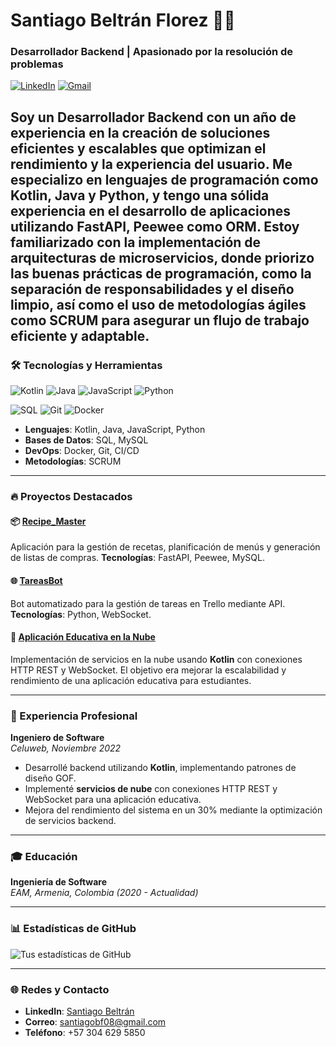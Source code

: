 # Santiago Beltrán Florez 👨‍💻

### Desarrollador Backend | Apasionado por la resolución de problemas

[![LinkedIn](https://img.shields.io/badge/LinkedIn-blue?style=for-the-badge&logo=linkedin)](https://www.linkedin.com/in/santiago-beltran) [![Gmail](https://img.shields.io/badge/Gmail-red?style=for-the-badge&logo=gmail&logoColor=white)](mailto:santiagobf08@gmail.com)

Soy un **Desarrollador Backend** con un año de experiencia en la creación de soluciones eficientes y escalables que optimizan el rendimiento y la experiencia del usuario. Me especializo en lenguajes de programación como **Kotlin**, **Java** y **Python**, y tengo una sólida experiencia en el desarrollo de aplicaciones utilizando **FastAPI**, **Peewee** como ORM. Estoy familiarizado con la implementación de arquitecturas de microservicios, donde priorizo las buenas prácticas de programación, como la separación de responsabilidades y el diseño limpio, así como el uso de metodologías ágiles como SCRUM para asegurar un flujo de trabajo eficiente y adaptable.
---

### 🛠️ Tecnologías y Herramientas
![Kotlin](https://img.shields.io/badge/Kotlin-0095D5?style=for-the-badge&logo=kotlin&logoColor=white)
![Java](https://img.shields.io/badge/Java-ED8B00?style=for-the-badge&logo=java&logoColor=white)
![JavaScript](https://img.shields.io/badge/JavaScript-F7DF1E?style=for-the-badge&logo=javascript&logoColor=black)
![Python](https://img.shields.io/badge/Python-FFD43B?style=for-the-badge&logo=python&logoColor=blue)

![SQL](https://img.shields.io/badge/SQL-4479A1?style=for-the-badge&logo=sql&logoColor=white)
![Git](https://img.shields.io/badge/Git-F05032?style=for-the-badge&logo=git&logoColor=white)
![Docker](https://img.shields.io/badge/Docker-2496ED?style=for-the-badge&logo=docker&logoColor=white)

- **Lenguajes**: Kotlin, Java, JavaScript, Python
- **Bases de Datos**: SQL, MySQL
- **DevOps**: Docker, Git, CI/CD
- **Metodologías**: SCRUM

---

### 🔥 Proyectos Destacados

#### 📦 [Recipe_Master](https://github.com/santiagoBeltranF/recipe_master)
Aplicación para la gestión de recetas, planificación de menús y generación de listas de compras. **Tecnologías**: FastAPI, Peewee, MySQL.

#### 🌐 [TareasBot](https://github.com/santiagoBeltranF/tareas_bot)
Bot automatizado para la gestión de tareas en Trello mediante API. **Tecnologías**: Python, WebSocket.

#### 🚀 [Aplicación Educativa en la Nube](https://github.com/santiagoBeltranF/educational_app)
Implementación de servicios en la nube usando **Kotlin** con conexiones HTTP REST y WebSocket. El objetivo era mejorar la escalabilidad y rendimiento de una aplicación educativa para estudiantes.

---

### 💼 Experiencia Profesional

**Ingeniero de Software**  
_Celuweb, Noviembre 2022_  
- Desarrollé backend utilizando **Kotlin**, implementando patrones de diseño GOF.
- Implementé **servicios de nube** con conexiones HTTP REST y WebSocket para una aplicación educativa.
- Mejora del rendimiento del sistema en un 30% mediante la optimización de servicios backend.

---

### 🎓 Educación

**Ingeniería de Software**  
_EAM, Armenia, Colombia (2020 - Actualidad)_  

---

### 📊 Estadísticas de GitHub

![Tus estadísticas de GitHub](https://github-readme-stats.vercel.app/api?username=santiagoBeltranF&show_icons=true&theme=radical)

---

### 🌐 Redes y Contacto
- **LinkedIn**: [Santiago Beltrán](https://www.linkedin.com/in/santiago-beltran)
- **Correo**: santiagobf08@gmail.com
- **Teléfono**: +57 304 629 5850



